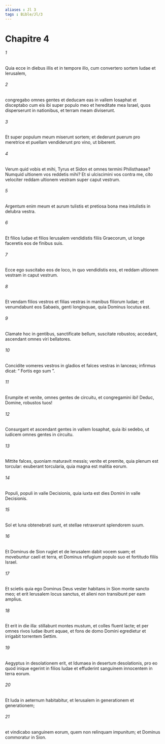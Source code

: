 ```yaml
---
aliases : Jl 3
tags : Bible/Jl/3
---
```


# Chapitre 4

###### 1
Quia ecce in diebus illis et in tempore illo, cum convertero sortem Iudae et Ierusalem,
###### 2
congregabo omnes gentes et deducam eas in vallem Iosaphat et disceptabo cum eis ibi super populo meo et hereditate mea Israel, quos disperserunt in nationibus, et terram meam diviserunt.
###### 3
Et super populum meum miserunt sortem; et dederunt puerum pro meretrice et puellam vendiderunt pro vino, ut biberent.
###### 4
Verum quid vobis et mihi, Tyrus et Sidon et omnes termini Philisthaeae? Numquid ultionem vos reddetis mihi? Et si ulciscimini vos contra me, cito velociter reddam ultionem vestram super caput vestrum. 
###### 5
Argentum enim meum et aurum tulistis et pretiosa bona mea intulistis in delubra vestra. 
###### 6
Et filios Iudae et filios Ierusalem vendidistis filiis Graecorum, ut longe faceretis eos de finibus suis.
###### 7
Ecce ego suscitabo eos de loco, in quo vendidistis eos, et reddam ultionem vestram in caput vestrum. 
###### 8
Et vendam filios vestros et filias vestras in manibus filiorum Iudae; et venumdabunt eos Sabaeis, genti longinquae, quia Dominus locutus est.
###### 9
Clamate hoc in gentibus, sanctificate bellum, suscitate robustos; accedant, ascendant omnes viri bellatores.
###### 10
Concidite vomeres vestros in gladios et falces vestras in lanceas; infirmus dicat: “ Fortis ego sum ”.
###### 11
Erumpite et venite, omnes gentes de circuitu, et congregamini ibi! Deduc, Domine, robustos tuos!
###### 12
Consurgant et ascendant gentes in vallem Iosaphat, quia ibi sedebo, ut iudicem omnes gentes in circuitu.
###### 13
Mittite falces, quoniam maturavit messis; venite et premite, quia plenum est torcular: exuberant torcularia, quia magna est malitia eorum.
###### 14
Populi, populi in valle Decisionis, quia iuxta est dies Domini in valle Decisionis.
###### 15
Sol et luna obtenebrati sunt, et stellae retraxerunt splendorem suum.
###### 16
Et Dominus de Sion rugiet et de Ierusalem dabit vocem suam; et movebuntur caeli et terra, et Dominus refugium populo suo et fortitudo filiis Israel.
###### 17
Et scietis quia ego Dominus Deus vester habitans in Sion monte sancto meo; et erit Ierusalem locus sanctus, et alieni non transibunt per eam amplius.
###### 18
Et erit in die illa: stillabunt montes mustum, et colles fluent lacte; et per omnes rivos Iudae ibunt aquae, et fons de domo Domini egredietur et irrigabit torrentem Settim.
###### 19
Aegyptus in desolationem erit, et Idumaea in desertum desolationis, pro eo quod inique egerint in filios Iudae et effuderint sanguinem innocentem in terra eorum.
###### 20
Et Iuda in aeternum habitabitur, et Ierusalem in generationem et generationem;
###### 21
et vindicabo sanguinem eorum, quem non relinquam impunitum; et Dominus commoratur in Sion.
